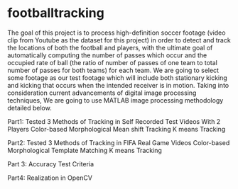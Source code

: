 # footballtracking
The goal of this project is to process high-definition soccer footage (video clip from Youtube as the dataset for this project) in order to detect and track the locations of both the football and players, with the ultimate goal of automatically computing the number of passes which occur and the occupied rate of ball (the ratio of number of passes of one team to total number of passes for both teams) for each team. We are going to select some footage as our test footage which will include both stationary kicking and kicking that occurs when the intended receiver is in motion. Taking into consideration current advancements of digital image processing techniques, We are going to use MATLAB image processing methodology detailed below. 

Part1: Tested 3 Methods of Tracking in Self Recorded Test Videos With 2 Players
Color-based Morphological
Mean shift Tracking
K means Tracking

Part2: Tested 3 Methods of Tracking in FIFA Real Game Videos
Color-based Morphological
Template Matching
K means Tracking

Part 3: Accuracy Test Criteria

Part4: Realization in OpenCV

